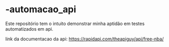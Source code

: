 # -automacao_api
Este repositório tem o intuito demonstrar minha aptidão em testes automatizados em api.

link da documentacao da api: https://rapidapi.com/theapiguy/api/free-nba/